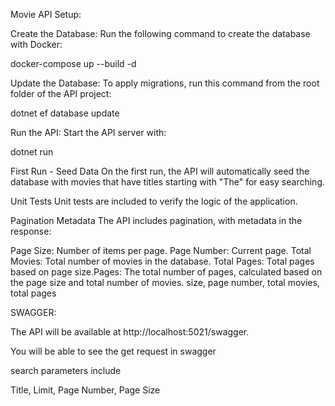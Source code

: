 Movie API Setup:

Create the Database:
Run the following command to create the database with Docker:

docker-compose up --build -d

Update the Database:
To apply migrations, run this command from the root folder of the API project:

dotnet ef database update

Run the API:
Start the API server with:

dotnet run


First Run - Seed Data
On the first run, the API will automatically seed the database with movies that have titles starting with "The" for easy searching.

Unit Tests
Unit tests are included to verify the logic of the application.

Pagination Metadata
The API includes pagination, with metadata in the response:

Page Size: Number of items per page.
Page Number: Current page.
Total Movies: Total number of movies in the database.
Total Pages: Total pages based on page size.Pages: The total number of pages, calculated based on the page size and total number of movies. size, page number, total movies, total pages



SWAGGER:

The API will be available at http://localhost:5021/swagger.

You will be able to see the get request in swagger

search parameters include 

Title, Limit, Page Number, Page Size